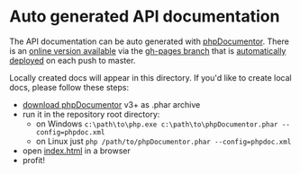 # Auto generated API documentation

The API documentation can be auto generated with [phpDocumentor](https://www.phpdoc.org/). 
There is an [online version available](https://chillerlan.github.io/php-qrcode/) via the [gh-pages branch](https://github.com/chillerlan/php-qrcode/tree/gh-pages) that is [automatically deployed](https://github.com/chillerlan/php-qrcode/deployments) on each push to master.

Locally created docs will appear in this directory. If you'd like to create local docs, please follow these steps:

- [download phpDocumentor](https://github.com/phpDocumentor/phpDocumentor/releases) v3+ as .phar archive
- run it in the repository root directory:
  - on Windows `c:\path\to\php.exe c:\path\to\phpDocumentor.phar --config=phpdoc.xml`
  - on Linux just `php /path/to/phpDocumentor.phar --config=phpdoc.xml`
- open [index.html](./index.html) in a browser
- profit!
